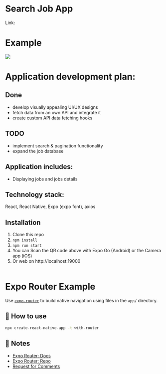 # Search Job App

Link:

# Example

![](example/example.PNG=500x500)

# Application development plan:

## Done

- develop visually appealing UI/UX designs
- fetch data from an own API and integrate it
- create custom API data fetching hooks

## TODO

- implement search & pagination functionality
- expand the job database

## Application includes:

<ul>
<li>Displaying jobs and jobs details<br>
</ul>

## Technology stack:

React, React Native, Expo (expo font), axios <br>

## Installation

1. Clone this repo
2. `npm install`
3. `npm run start`
4. You can Scan the QR code above with Expo Go (Android) or the Camera app (iOS)
5. Or web on http://localhost:19000
   <br><br>

# Expo Router Example

Use [`expo-router`](https://expo.github.io/router) to build native navigation using files in the `app/` directory.

## 🚀 How to use

```sh
npx create-react-native-app -t with-router
```

## 📝 Notes

- [Expo Router: Docs](https://expo.github.io/router)
- [Expo Router: Repo](https://github.com/expo/router)
- [Request for Comments](https://github.com/expo/router/discussions/1)

